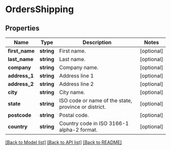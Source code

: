 # OrdersShipping

## Properties
Name | Type | Description | Notes
------------ | ------------- | ------------- | -------------
**first_name** | **string** | First name. | [optional] 
**last_name** | **string** | Last name. | [optional] 
**company** | **string** | Company name. | [optional] 
**address_1** | **string** | Address line 1 | [optional] 
**address_2** | **string** | Address line 2 | [optional] 
**city** | **string** | City name. | [optional] 
**state** | **string** | ISO code or name of the state, province or district. | [optional] 
**postcode** | **string** | Postal code. | [optional] 
**country** | **string** | Country code in ISO 3166-1 alpha-2 format. | [optional] 

[[Back to Model list]](../../README.md#documentation-for-models) [[Back to API list]](../../README.md#documentation-for-api-endpoints) [[Back to README]](../../README.md)

